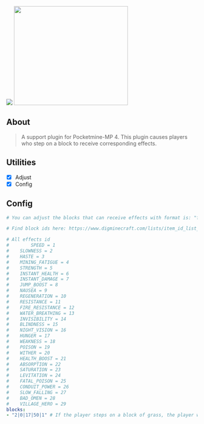 [![](https://poggit.pmmp.io/shield.state/BlockEffect)](https://poggit.pmmp.io/p/BlockEffect)
<img src="https://cdn-icons-png.flaticon.com/512/2592/2592201.png" height=260 width=300></img>
## About
> A support plugin for Pocketmine-MP 4. This plugin causes players who step on a block to receive corresponding effects.

## Utilities
- [x] Adjust
- [x] Config

## Config
```yaml
# You can adjust the blocks that can receive effects with format is: "format is: format is: "blockId|blockMeta|effectId|effectDuration|effectAmplifier" .

# Find block ids here: https://www.digminecraft.com/lists/item_id_list_pe.php. Note, some items or blocks do not exist in the pocketmine .

# All effects id
#        SPEED = 1
#	 SLOWNESS = 2
#	 HASTE = 3
#	 MINING_FATIGUE = 4
#	 STRENGTH = 5
#	 INSTANT_HEALTH = 6
#	 INSTANT_DAMAGE = 7
#	 JUMP_BOOST = 8
#	 NAUSEA = 9
#	 REGENERATION = 10
#	 RESISTANCE = 11
#	 FIRE_RESISTANCE = 12
#	 WATER_BREATHING = 13
#	 INVISIBILITY = 14
#	 BLINDNESS = 15
#	 NIGHT_VISION = 16
#	 HUNGER = 17
#	 WEAKNESS = 18
#	 POISON = 19
#	 WITHER = 20
#	 HEALTH_BOOST = 21
#	 ABSORPTION = 22
#	 SATURATION = 23
#	 LEVITATION = 24
#	 FATAL_POISON = 25
#	 CONDUIT_POWER = 26
#	 SLOW_FALLING = 27
#	 BAD_OMEN = 28
#	 VILLAGE_HERO = 29
blocks:
- "2|0|17|50|1" # If the player steps on a block of grass, the player will receive a counter effect for 50 seconds with amplifier is 1 .

```
